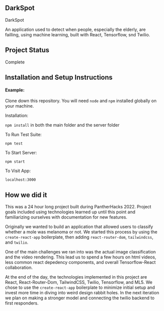 ## DarkSpot


DarkSpot

An application used to detect when people, especially the elderly, are failling, using machine learning, built with React, Tensorflow, snd Twilio.

## Project Status
Complete


## Installation and Setup Instructions


#### Example:  

Clone down this repository. You will need `node` and `npm` installed globally on your machine.  

Installation:

`npm install` in both the main folder and the server folder

To Run Test Suite:  

`npm test`  

To Start Server:

`npm start`  

To Visit App:

`localhost:3000`  

## How we did it 

This was a 24 hour long project built during PantherHacks 2022. Project goals included using technologies learned up until this point and familiarizing ourselves with documentation for new features.  

Originally we wanted to build an application that allowed users to classify whether a mole was melanoma or not. We started this process by using the `create-react-app` boilerplate, then adding `react-router-dom`, `tailwindcss`, and `twilio`.  

One of the main challenges we ran into was the actual image classification and the video rendering. This lead us to spend a few hours on html videos, less common react depedency components, and overall Tensorflow-React collaboration. 

At the end of the day, the technologies implemented in this project are React, React-Router-Dom, TailwindCSS, Twilio, Tensorflow, and ML5. We chose to use the `create-react-app` boilerplate to minimize initial setup and invest more time in diving into weird design rabbit holes. In the next iteration we plan on making a stronger model and connecting the twilio backend to first responders.
